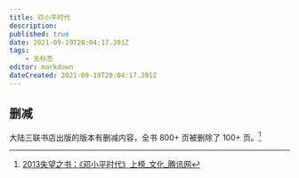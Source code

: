 ```yaml
---
title: 邓小平时代
description: 
published: true
date: 2021-09-19T20:04:17.391Z
tags:
    - 无标签
editor: markdown
dateCreated: 2021-09-19T20:04:17.391Z
---
```


## 删减

大陆三联书店出版的版本有删减内容，全书 800+ 页被删除了 100+ 页。[^012298]

[^012298]: [2013失望之书：《邓小平时代》上榜_文化_腾讯网](https://web.archive.org/web/20180910054001/http://cul.qq.com/a/20140224/012298.htm)
